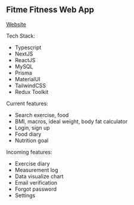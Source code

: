 ## Fitme Fitness Web App
[Website](https://nextjs14-fitness-app.vercel.app)

Tech Stack:

- Typescript
- NextJS
- ReactJS
- MySQL
- Prisma
- MaterialUI
- TailwindCSS
- Redux Toolkit

Current features:
- Search exercise, food
- BMI, macros, ideal weight, body fat calculator
- Login, sign up
- Food diary
- Nutrition goal

Incoming features:
- Exercise diary
- Measurement log
- Data visualize chart
- Email verification
- Forgot password
- Settings
